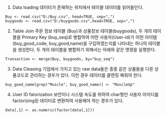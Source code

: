1. Data loading
데이터가 존재하는 위치에서 테이블 데이터를 읽어들인다.

```
Buy <- read.csv("D:/Buy.csv", head=TRUE, sep=",")
buygoods <- read.csv("D:/buygoods.csv",head=TRUE, sep=",")
```

2. Table Join
주문 정보 테이블 (Buy)과 상품정보 테이블(buygoods), 두 개의 테이블을 Primary Key (buy_seq)로 병합하여 어떤 사용자(User-id)가 어떤 아이템(buy_good_code, buy_good,name)을 구입하였는지를 나타내는 하나의 테이블을 생성한다.
  두 개의 테이블을 병합하기 위해서는 아래와 같은 명령을 실행한다.
  ```
  Transaction <- merge(Buy, buygoods, by="buy_seq")
  ```

  3. Data Cleasing
  기업에서 가지고 있는 raw data들은 종종 같은 상품들을 다른 상품코드로 관리하는 경우가 있다. 이런 경우 테이터를 클렌징 해줘야 한다.

  ```
  buy_good_name[grep("Muscle", buy_good_name)] <- "MuscleUp"
```

4. User ID fatorization
보안이나 시스템 속도를 위하여 char형인 사용자 아이디를 factorizing된 데이터로 변환하여 사용해야 하는 경우가 있다.
```
data[,1] <- as.numeric(factor(data[,1]))
```
